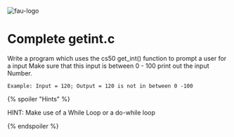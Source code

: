 ![fau-logo](https://www.fau.de/files/2016/02/fb-ww-logo-preview.jpg)
# Complete getint.c
Write a program which uses the cs50 get_int() function to prompt a user for a input
Make sure that this input is between 0 - 100 print out the input Number.

~~~
Example: Input = 120; Output = 120 is not in between 0 -100
~~~
{% spoiler "Hints" %}

HINT: Make use of a While Loop or a do-while loop

{% endspoiler %}